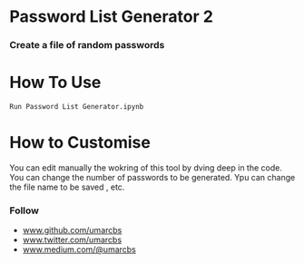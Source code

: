 # Password List Generator 2
### Create a file of random passwords

# How To Use

```
Run Password List Generator.ipynb 
```


# How to Customise
You can edit manually the wokring of this tool by dving deep in the code. 
You can change the number of passwords to be generated.
Ypu can change the file name to be saved , etc.

### Follow
- www.github.com/umarcbs
- www.twitter.com/umarcbs
- www.medium.com/@umarcbs